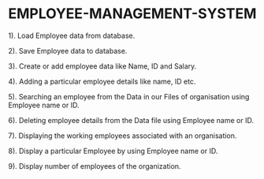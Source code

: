 # EMPLOYEE-MANAGEMENT-SYSTEM

1). Load Employee data from database.

2). Save Employee data to database.

3). Create or add employee data like Name, ID and Salary.

4). Adding a particular employee details like name, ID etc.

5). Searching an employee from the Data in our Files of organisation using Employee name or ID.

6). Deleting employee details from the Data file using Employee name or ID.

7). Displaying the working employees associated with an organisation.

8). Display a particular Employee by using Employee name or ID.

9). Display number of employees of the organization.
